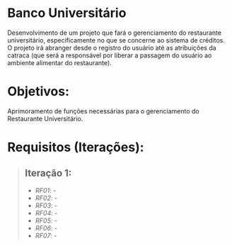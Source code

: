 # Banco Universitário
Desenvolvimento de um projeto que fará o gerenciamento do restaurante universitário, especificamente no que se concerne ao sistema de créditos. O projeto irá abranger desde o registro do usuário até as atribuições da catraca (que será a responsável por liberar a passagem do usuário ao ambiente alimentar do restaurante).
# Objetivos:
Aprimoramento de funções necessárias para o gerenciamento do Restaurante Universitário.

# Requisitos (Iterações):
>## Iteração 1:
>- *RF01*: - 
>- *RF02*: - 
>- *RF03*: - 
>- *RF04*: - 
>- *RF05*: - 
>- *RF06*: - 
>- *RF07*: - 
